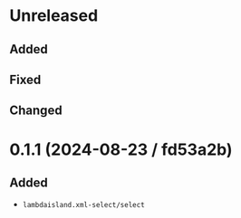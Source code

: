# Unreleased

## Added

## Fixed

## Changed

# 0.1.1 (2024-08-23 / fd53a2b)

## Added

- `lambdaisland.xml-select/select`
